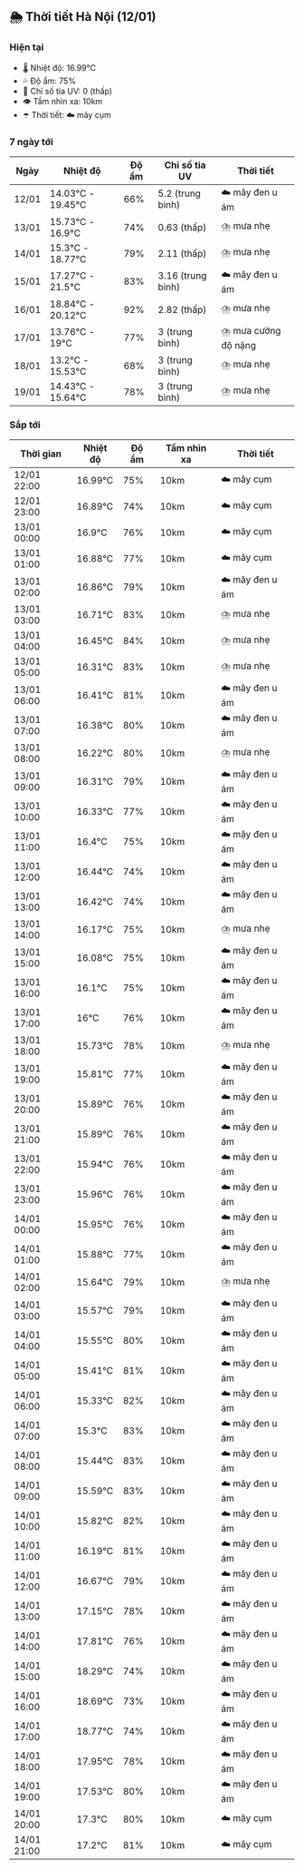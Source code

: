 ## 🌦️ Thời tiết Hà Nội (12/01)

### Hiện tại

- 🌡️ Nhiệt độ: 16.99℃
- 💦 Độ ẩm: 75%
- 🌟 Chỉ số tia UV: 0 (thấp)
- 👁️ Tầm nhìn xa: 10km
- ☂️ Thời tiết: ☁️ mây cụm

### 7 ngày tới

| Ngày | Nhiệt độ | Độ ẩm | Chỉ số tia UV | Thời tiết |
| --- | --- | --- | --- | --- |
| 12/01 | 14.03℃ - 19.45℃ | 66% | 5.2 (trung bình) | ☁️ mây đen u ám |
| 13/01 | 15.73℃ - 16.9℃ | 74% | 0.63 (thấp) | ⛈️ mưa nhẹ |
| 14/01 | 15.3℃ - 18.77℃ | 79% | 2.11 (thấp) | ⛈️ mưa nhẹ |
| 15/01 | 17.27℃ - 21.5℃ | 83% | 3.16 (trung bình) | ☁️ mây đen u ám |
| 16/01 | 18.84℃ - 20.12℃ | 92% | 2.82 (thấp) | ⛈️ mưa nhẹ |
| 17/01 | 13.76℃ - 19℃ | 77% | 3 (trung bình) | ⛈️ mưa cường độ nặng |
| 18/01 | 13.2℃ - 15.53℃ | 68% | 3 (trung bình) | ⛈️ mưa nhẹ |
| 19/01 | 14.43℃ - 15.64℃ | 78% | 3 (trung bình) | ⛈️ mưa nhẹ |

### Sắp tới

| Thời gian | Nhiệt độ | Độ ẩm | Tầm nhìn xa | Thời tiết |
| --- | --- | --- | --- | --- |
| 12/01 22:00 | 16.99℃ | 75% | 10km | ☁️ mây cụm |
| 12/01 23:00 | 16.89℃ | 74% | 10km | ☁️ mây cụm |
| 13/01 00:00 | 16.9℃ | 76% | 10km | ☁️ mây cụm |
| 13/01 01:00 | 16.88℃ | 77% | 10km | ☁️ mây cụm |
| 13/01 02:00 | 16.86℃ | 79% | 10km | ☁️ mây đen u ám |
| 13/01 03:00 | 16.71℃ | 83% | 10km | ⛈️ mưa nhẹ |
| 13/01 04:00 | 16.45℃ | 84% | 10km | ⛈️ mưa nhẹ |
| 13/01 05:00 | 16.31℃ | 83% | 10km | ⛈️ mưa nhẹ |
| 13/01 06:00 | 16.41℃ | 81% | 10km | ☁️ mây đen u ám |
| 13/01 07:00 | 16.38℃ | 80% | 10km | ☁️ mây đen u ám |
| 13/01 08:00 | 16.22℃ | 80% | 10km | ⛈️ mưa nhẹ |
| 13/01 09:00 | 16.31℃ | 79% | 10km | ☁️ mây đen u ám |
| 13/01 10:00 | 16.33℃ | 77% | 10km | ☁️ mây đen u ám |
| 13/01 11:00 | 16.4℃ | 75% | 10km | ☁️ mây đen u ám |
| 13/01 12:00 | 16.44℃ | 74% | 10km | ☁️ mây đen u ám |
| 13/01 13:00 | 16.42℃ | 74% | 10km | ☁️ mây đen u ám |
| 13/01 14:00 | 16.17℃ | 75% | 10km | ⛈️ mưa nhẹ |
| 13/01 15:00 | 16.08℃ | 75% | 10km | ☁️ mây đen u ám |
| 13/01 16:00 | 16.1℃ | 75% | 10km | ☁️ mây đen u ám |
| 13/01 17:00 | 16℃ | 76% | 10km | ☁️ mây đen u ám |
| 13/01 18:00 | 15.73℃ | 78% | 10km | ⛈️ mưa nhẹ |
| 13/01 19:00 | 15.81℃ | 77% | 10km | ☁️ mây đen u ám |
| 13/01 20:00 | 15.89℃ | 76% | 10km | ☁️ mây đen u ám |
| 13/01 21:00 | 15.89℃ | 76% | 10km | ☁️ mây đen u ám |
| 13/01 22:00 | 15.94℃ | 76% | 10km | ☁️ mây đen u ám |
| 13/01 23:00 | 15.96℃ | 76% | 10km | ☁️ mây đen u ám |
| 14/01 00:00 | 15.95℃ | 76% | 10km | ☁️ mây đen u ám |
| 14/01 01:00 | 15.88℃ | 77% | 10km | ☁️ mây đen u ám |
| 14/01 02:00 | 15.64℃ | 79% | 10km | ⛈️ mưa nhẹ |
| 14/01 03:00 | 15.57℃ | 79% | 10km | ☁️ mây đen u ám |
| 14/01 04:00 | 15.55℃ | 80% | 10km | ☁️ mây đen u ám |
| 14/01 05:00 | 15.41℃ | 81% | 10km | ☁️ mây đen u ám |
| 14/01 06:00 | 15.33℃ | 82% | 10km | ☁️ mây đen u ám |
| 14/01 07:00 | 15.3℃ | 83% | 10km | ☁️ mây đen u ám |
| 14/01 08:00 | 15.44℃ | 83% | 10km | ☁️ mây đen u ám |
| 14/01 09:00 | 15.59℃ | 83% | 10km | ☁️ mây đen u ám |
| 14/01 10:00 | 15.82℃ | 82% | 10km | ☁️ mây đen u ám |
| 14/01 11:00 | 16.19℃ | 81% | 10km | ☁️ mây đen u ám |
| 14/01 12:00 | 16.67℃ | 79% | 10km | ☁️ mây đen u ám |
| 14/01 13:00 | 17.15℃ | 78% | 10km | ☁️ mây đen u ám |
| 14/01 14:00 | 17.81℃ | 76% | 10km | ☁️ mây đen u ám |
| 14/01 15:00 | 18.29℃ | 74% | 10km | ☁️ mây đen u ám |
| 14/01 16:00 | 18.69℃ | 73% | 10km | ☁️ mây đen u ám |
| 14/01 17:00 | 18.77℃ | 74% | 10km | ☁️ mây đen u ám |
| 14/01 18:00 | 17.95℃ | 78% | 10km | ☁️ mây đen u ám |
| 14/01 19:00 | 17.53℃ | 80% | 10km | ☁️ mây đen u ám |
| 14/01 20:00 | 17.3℃ | 80% | 10km | ☁️ mây cụm |
| 14/01 21:00 | 17.2℃ | 81% | 10km | ☁️ mây cụm |
